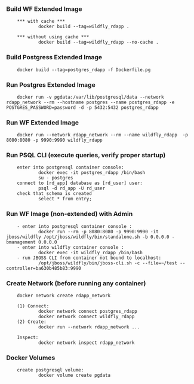 ### Build WF Extended Image
        *** with cache ***
                docker build --tag=wildfly_rdapp .

        *** without using cache ***
                docker build --tag=wildfly_rdapp --no-cache .

### Build Postgress Extended Image
        docker build --tag=postgres_rdapp -f Dockerfile.pg

### Run Postgres Extended Image
        docker run -v pgdata:/var/lib/postgresql/data --network rdapp_network --rm --hostname postgres --name postgres_rdapp -e POSTGRES_PASSWORD=password -d -p 5432:5432 postgres_rdapp

### Run WF Extended Image
        docker run --network rdapp_network --rm --name wildfly_rdapp  -p 8080:8080 -p 9990:9990 wildfly_rdapp

### Run PSQL CLI (execute queries, verify proper startup)

        enter into postgresql container console: 
                docker exec -it postgres_rdapp /bin/bash 
                su - postgres 
        connect to [rd_app] database as [rd_user] user:
                psql -d rd_app -U rd_user
        check that schema is created
                select * from entry; 

### Run WF Image (non-extended) with Admin
        - enter into postgresql container console :
                docker run --rm -p 8080:8080 -p 9990:9990 -it jboss/wildfly /opt/jboss/wildfly/bin/standalone.sh -b 0.0.0.0 -bmanagement 0.0.0.0
        - enter into wildfly container console :
                docker exec -it wildfly_rdapp /bin/bash 
        - run JBOSS CLI from container not bound to localhost:
                /opt/jboss/wildfly/bin/jboss-cli.sh -c --file=~/test --controller=ba630b485b83:9990

### Create Network (before running any container)
        docker network create rdapp_network
        
        (1) Connect:
                docker network connect postgres_rdapp
                docker network connect wildfly_rdapp
        (2) Create:
                docker run --network rdapp_network ...

        Inspect:
                docker network inspect rdapp_network

### Docker Volumes
        
        create postgresql volume:
                docker volume create pgdata